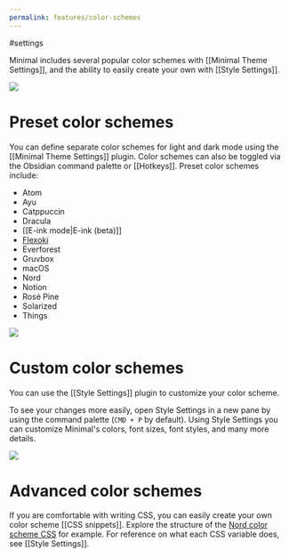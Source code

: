 ```yaml
---
permalink: features/color-schemes
---
```

#settings

Minimal includes several popular color schemes with [[Minimal Theme Settings]], and the ability to easily create your own with [[Style Settings]].

![](https://user-images.githubusercontent.com/10565871/151719850-704c6e39-7fe9-44ff-803c-43e021aea05b.png)

# Preset color schemes

You can define separate color schemes for light and dark mode using the [[Minimal Theme Settings]] plugin. Color schemes can also be toggled via the Obsidian command palette or [[Hotkeys]]. Preset color schemes include:

- Atom
- Ayu
- Catppuccin
- Dracula
- [[E-ink mode|E-ink (beta)]]
- [Flexoki](https://stephango.com/flexoki)
- Everforest
- Gruvbox
- macOS
- Nord
- Notion
- Rosé Pine
- Solarized
- Things

![](https://camo.githubusercontent.com/de940ff8e203793d70dae7061e25bf7fc2bec79fbd509801030cd7287c28369c/68747470733a2f2f6b65702d6c6f672e73332d75732d776573742d322e616d617a6f6e6177732e636f6d2f6d696e696d616c2d636f6c6f722d736368656d65732e676966)

# Custom color schemes

You can use the [[Style Settings]] plugin to customize your color scheme.

To see your changes more easily, open Style Settings in a new pane by using the command palette (`CMD + P` by default). Using Style Settings you can customize Minimal's colors, font sizes, font styles, and many more details.

![](https://camo.githubusercontent.com/c74a58660ee536dd98281800888a656810a0f79f5bd1d327498e9151862fef15/68747470733a2f2f6b65702d6c6f672e73332d75732d776573742d322e616d617a6f6e6177732e636f6d2f6d696e696d616c2d7374796c652d73657474696e67732e676966)

# Advanced color schemes

If you are comfortable with writing CSS, you can easily create your own color scheme [[CSS snippets]]. Explore the structure of the [Nord color scheme CSS](https://github.com/kepano/obsidian-minimal/blob/master/src/scss/color-schemes/nord.scss) for example. For reference on what each CSS variable does, see [[Style Settings]].